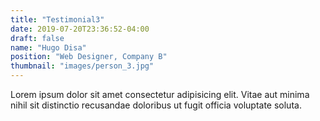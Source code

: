```yaml
---
title: "Testimonial3"
date: 2019-07-20T23:36:52-04:00
draft: false
name: "Hugo Disa"
position: "Web Designer, Company B"
thumbnail: "images/person_3.jpg"
---
```

Lorem ipsum dolor sit amet consectetur adipisicing elit. Vitae aut minima nihil sit distinctio recusandae doloribus ut fugit officia voluptate soluta.
